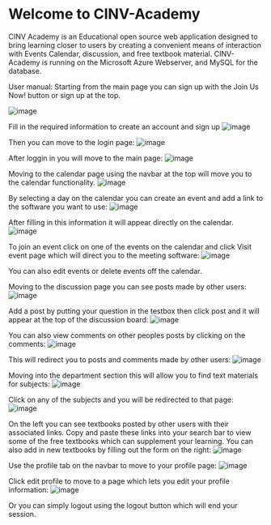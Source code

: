 # Welcome to CINV-Academy
CINV Academy is an Educational open source web application designed to bring learning closer to users by creating a convenient means of interaction with Events Calendar, discussion, and free textbook material.
CINV-Academy is running on the Microsoft Azure Webserver, and MySQL for the database.

User manual:
Starting from the main page you can sign up with the Join Us Now! button or sign up at the top.

![image](https://user-images.githubusercontent.com/97636457/235280005-090b7978-6f87-4b59-bc15-5f7ec7f27e7f.png)

Fill in the required information to create an account and sign up
![image](https://user-images.githubusercontent.com/97636457/235280035-08cd0dc4-2e0e-4d51-bcc5-fcd09789b6eb.png)

Then you can move to the login page:
![image](https://user-images.githubusercontent.com/97636457/235280056-70d2b837-d10f-4ec7-b505-354b171a9eb6.png)

After loggin in you will move to the main page:
![image](https://user-images.githubusercontent.com/97636457/235280077-4c4c299f-476e-4161-9b24-567dcdd2f3fb.png)

Moving to the calendar page using the navbar at the top will move you to the calendar functionality.
![image](https://user-images.githubusercontent.com/97636457/235280115-8287f2b2-0385-4445-9cb1-3331e4bf13a3.png)

By selecting a day on the calendar you can create an event and add a link to the software you want to use:
![image](https://user-images.githubusercontent.com/97636457/235280137-58d0d9cc-f0bb-4247-9e46-2c5e56c73a55.png)

After filling in this information it will appear directly on the calendar.
![image](https://user-images.githubusercontent.com/97636457/235280203-407105bb-c893-4af2-a908-97e5634cef97.png)

To join an event click on one of the events on the calendar and click Visit event page which will direct you to the meeting software:
![image](https://user-images.githubusercontent.com/97636457/235280239-9f7571cd-cde4-42f8-9a6f-ed845d30e163.png)

You can also edit events or delete events off the calendar.

Moving to the discussion page you can see posts made by other users:
![image](https://user-images.githubusercontent.com/97636457/235280270-43433acc-b65a-4e8a-bedd-9cf87a2548b7.png)

Add a post by putting your question in the testbox then click post and it will appear at the top of the discussion board:
![image](https://user-images.githubusercontent.com/97636457/235280311-4096db8b-c600-40b2-88c1-82c9833e8210.png)

You can also view comments on other peoples posts by clicking on the comments:
![image](https://user-images.githubusercontent.com/97636457/235280338-a57c97f7-6efd-4a65-bd65-6edcf7338b7c.png)

This will redirect you to posts and comments made by other users:
![image](https://user-images.githubusercontent.com/97636457/235280348-f797eb7c-0051-4de8-a0c8-b23f2ad31ed5.png)

Moving into the department section this will allow you to find text materials for subjects:
![image](https://user-images.githubusercontent.com/97636457/235280384-22be02f4-c7a7-451e-bbd0-bf826fe32de3.png)

Click on any of the subjects and you will be redirected to that page:
![image](https://user-images.githubusercontent.com/97636457/235280404-bd080286-d746-4ae2-adf7-19368eb7417f.png)

On the left you can see textbooks posted by other users with their associated links.  Copy and paste these links into your search bar to view some of the free textbooks which can supplement your learning.
You can also add in new textbooks by filling out the form on the right:
![image](https://user-images.githubusercontent.com/97636457/235280450-67430acc-5bc2-407c-96d6-8c6db3811ad5.png)

Use the profile tab on the navbar to move to your profile page:
![image](https://user-images.githubusercontent.com/97636457/235280472-5b86a111-2d68-48d0-b5ad-b6273c7a8aeb.png)

Click edit profile to move to a page which lets you edit your profile information:
![image](https://user-images.githubusercontent.com/97636457/235280498-de3a9c4f-f1b3-4f68-aee8-92e9d38db380.png)

Or you can simply logout using the logout button which will end your session.

